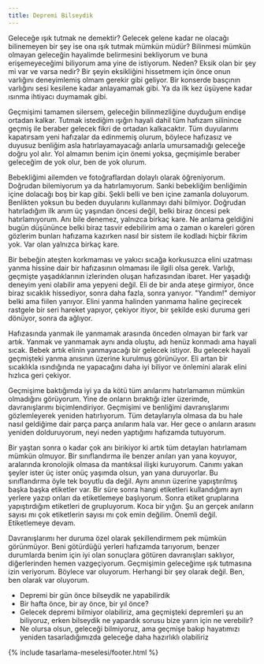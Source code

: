 ```yaml
---
title: Depremi Bilseydik
---
```


Geleceğe ışık tutmak ne demektir? Gelecek gelene kadar ne olacağı bilinemeyen
bir şey ise ona ışık tutmak mümkün müdür? Bilinmesi mümkün olmayan geleceğin
hayalimde belirmesini bekliyorum ve buna erişemeyeceğimi biliyorum ama yine de
istiyorum. Neden? Eksik olan bir şey mi var ve varsa nedir? Bir şeyin
eksikliğini hissetmem için önce onun varlığını deneyimlemiş olmam gerekir gibi
geliyor. Bir konserde basçının varlığını sesi kesilene kadar anlayamamak gibi.
Ya da ilk kez üşüyene kadar ısınma ihtiyacı duymamak gibi.

Geçmişimi tamamen silersem, geleceğin bilinmezliğine duyduğum endişe ortadan
kalkar. Tutmak istediğim ışığın hayali dahil tüm hafızam silinince geçmiş ile
beraber gelecek fikri de ortadan kalkacaktır. Tüm duyularımı kapatırsam yeni
hafızalar da edinmemiş olurum, böylece hafızasız ve duyusuz benliğim asla
hatırlayamayacağı anlarla umursamadığı geleceğe doğru yol alır. Yol almamın
benim için önemi yoksa, geçmişimle beraber geleceğim de yok olur, ben de yok
olurum.

Bebekliğimi ailemden ve fotoğraflardan dolaylı olarak öğreniyorum. Doğrudan
bilemiyorum ya da hatırlamıyorum. Sanki bebekliğim benliğimin içine dolacağı boş
bir kap gibi. Şekli belli ve ben içine zamanla doluyorum. Benlikten yoksun bu
beden duyularını kullanmayı dahi bilmiyor. Doğrudan hatırladığım ilk anım üç
yaşından öncesi değil, belki biraz öncesi pek hatırlamıyorum. Anı bile denemez,
yalnızca birkaç kare. Ne anlama geldiğini bugün düşününce belki biraz tasvir
edebilirim ama o zaman o kareleri gören gözlerim bunları hafızama kazırken nasıl
bir sistem ile kodladı hiçbir fikrim yok. Var olan yalnızca birkaç kare.

Bir bebeğin ateşten korkmaması ve yakıcı sıcağa korkusuzca elini uzatması yanma
hissine dair bir hafızasının olmaması ile ilgili olsa gerek. Varlığı, geçmişte
yaşadıklarının izlerinden oluşan hafızasından ibaret. Her yaşadığı deneyim yeni
olabilir ama yepyeni değil. Eli de bir anda ateşe girmiyor, önce biraz sıcaklık
hissediyor, sonra daha fazla, sonra yanıyor. "Yandım!" demiyor belki ama fiilen
yanıyor. Elini yanma halinden yanmama haline geçirecek rastgele bir seri hareket
yapıyor, çekiyor itiyor, bir şekilde eski duruma geri dönüyor, sonra da ağlıyor.

Hafızasında yanmak ile yanmamak arasında önceden olmayan bir fark var artık.
Yanmak ve yanmamak aynı anda oluştu, adı henüz konmadı ama hayali sıcak. Bebek
artık elinin yanmayacağı bir gelecek istiyor. Bu gelecek hayali geçmişteki yanma
anısının üzerine kurulmuş görünüyor. Eli artan bir sıcaklıkla ısındığında ne
yapacağını daha iyi biliyor ve önlemini alarak elini hızlıca geri çekiyor.

Geçmişime baktığımda iyi ya da kötü tüm anılarımı hatırlamamın mümkün olmadığını
görüyorum. Yine de onların bıraktığı izler üzerimde, davranışlarımı
biçimlendiriyor. Geçmişimi ve benliğimi davranışlarımı gözlemleyerek yeniden
hatırlıyorum. Tüm detaylarıyla olmasa da bu hale nasıl geldiğime dair parça
parça anılarım hala var. Her gece o anıların arasını yeniden dolduruyorum, neyi
neden yaptığımı hafızamda tutuyorum.

Bir yaştan sonra o kadar çok anı birikiyor ki artık tüm detayları hatırlamam
mümkün olmuyor. Bir sınıflandırma ile benzer anıları yan yana koyuyor,
aralarında kronolojik olmasa da mantıksal ilişki kuruyorum. Canımı yakan şeyler
ister üç ister onüç yaşımda olsun, yan yana duruyorlar. Bu sınıflandırma öyle
tek boyutlu da değil. Aynı anının üzerine yapıştırılmış başka başka etiketler
var. Bir süre sonra hangi etiketleri kullandığımı ayrı yerlere yazıp onları da
etiketlemeye başlıyorum. Sonra etiket gruplarına yapıştırdığım etiketleri de
grupluyorum. Koca bir yığın. Şu an gerçek anıların sayısı mı çok etiketlerin
sayısı mı çok emin değilim. Önemli değil. Etiketlemeye devam.

Davranışlarımı her duruma özel olarak şekillendirmem pek mümkün görünmüyor. Beni
götürdüğü yerleri hafızamda tarıyorum, benzer durumlarda benim için iyi olan
sonuçlara götüren davranışları saklıyor, diğerlerinden hemen vazgeçiyorum.
Geçmişimin geleceğime ışık tutmasına izin veriyorum. Böylece var oluyorum.
Herhangi bir şey olarak değil. Ben, ben olarak var oluyorum.

- Depremi bir gün önce bilseydik ne yapabilirdik
- Bir hafta önce, bir ay önce, bir yıl önce?
- Gelecek depremi bilmiyor olabiliriz, ama geçmişteki depremleri şu an
  biliyoruz, erken bilseydik ne yapardık sorusu bize yarın için ne verebilir?
- Ne olursa olsun, geleceği bilmiyoruz, ama geçmişe bakıp hayatımızı yeniden
  tasarladığımızda geleceğe daha hazırlıklı olabiliriz

{% include tasarlama-meselesi/footer.html %}
